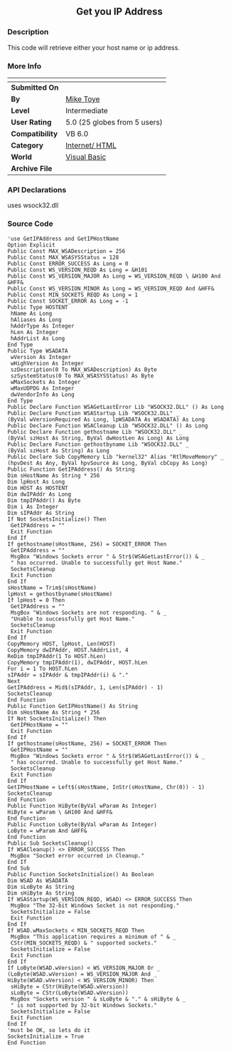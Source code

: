 ﻿<div align="center">

## Get you IP Address


</div>

### Description

This code will retrieve either your host name or ip address.
 
### More Info
 


<span>             |<span>
---                |---
**Submitted On**   |
**By**             |[Mike Toye](https://github.com/Planet-Source-Code/PSCIndex/blob/master/ByAuthor/mike-toye.md)
**Level**          |Intermediate
**User Rating**    |5.0 (25 globes from 5 users)
**Compatibility**  |VB 6\.0
**Category**       |[Internet/ HTML](https://github.com/Planet-Source-Code/PSCIndex/blob/master/ByCategory/internet-html__1-34.md)
**World**          |[Visual Basic](https://github.com/Planet-Source-Code/PSCIndex/blob/master/ByWorld/visual-basic.md)
**Archive File**   |[](https://github.com/Planet-Source-Code/mike-toye-get-you-ip-address__1-25469/archive/master.zip)

### API Declarations

uses wsock32.dll


### Source Code

```
'use GetIPAddress and GetIPHostName
Option Explicit
Public Const MAX_WSADescription = 256
Public Const MAX_WSASYSStatus = 128
Public Const ERROR_SUCCESS As Long = 0
Public Const WS_VERSION_REQD As Long = &H101
Public Const WS_VERSION_MAJOR As Long = WS_VERSION_REQD \ &H100 And &HFF&
Public Const WS_VERSION_MINOR As Long = WS_VERSION_REQD And &HFF&
Public Const MIN_SOCKETS_REQD As Long = 1
Public Const SOCKET_ERROR As Long = -1
Public Type HOSTENT
 hName As Long
 hAliases As Long
 hAddrType As Integer
 hLen As Integer
 hAddrList As Long
End Type
Public Type WSADATA
 wVersion As Integer
 wHighVersion As Integer
 szDescription(0 To MAX_WSADescription) As Byte
 szSystemStatus(0 To MAX_WSASYSStatus) As Byte
 wMaxSockets As Integer
 wMaxUDPDG As Integer
 dwVendorInfo As Long
End Type
Public Declare Function WSAGetLastError Lib "WSOCK32.DLL" () As Long
Public Declare Function WSAStartup Lib "WSOCK32.DLL" _
(ByVal wVersionRequired As Long, lpWSADATA As WSADATA) As Long
Public Declare Function WSACleanup Lib "WSOCK32.DLL" () As Long
Public Declare Function gethostname Lib "WSOCK32.DLL" _
(ByVal szHost As String, ByVal dwHostLen As Long) As Long
Public Declare Function gethostbyname Lib "WSOCK32.DLL" _
(ByVal szHost As String) As Long
Public Declare Sub CopyMemory Lib "kernel32" Alias "RtlMoveMemory" _
(hpvDest As Any, ByVal hpvSource As Long, ByVal cbCopy As Long)
Public Function GetIPAddress() As String
Dim sHostName As String * 256
Dim lpHost As Long
Dim HOST As HOSTENT
Dim dwIPAddr As Long
Dim tmpIPAddr() As Byte
Dim i As Integer
Dim sIPAddr As String
If Not SocketsInitialize() Then
 GetIPAddress = ""
 Exit Function
End If
If gethostname(sHostName, 256) = SOCKET_ERROR Then
 GetIPAddress = ""
 MsgBox "Windows Sockets error " & Str$(WSAGetLastError()) & _
 " has occurred. Unable to successfully get Host Name."
 SocketsCleanup
 Exit Function
End If
sHostName = Trim$(sHostName)
lpHost = gethostbyname(sHostName)
If lpHost = 0 Then
 GetIPAddress = ""
 MsgBox "Windows Sockets are not responding. " & _
 "Unable to successfully get Host Name."
 SocketsCleanup
 Exit Function
End If
CopyMemory HOST, lpHost, Len(HOST)
CopyMemory dwIPAddr, HOST.hAddrList, 4
ReDim tmpIPAddr(1 To HOST.hLen)
CopyMemory tmpIPAddr(1), dwIPAddr, HOST.hLen
For i = 1 To HOST.hLen
sIPAddr = sIPAddr & tmpIPAddr(i) & "."
Next
GetIPAddress = Mid$(sIPAddr, 1, Len(sIPAddr) - 1)
SocketsCleanup
End Function
Public Function GetIPHostName() As String
Dim sHostName As String * 256
If Not SocketsInitialize() Then
 GetIPHostName = ""
 Exit Function
End If
If gethostname(sHostName, 256) = SOCKET_ERROR Then
 GetIPHostName = ""
 MsgBox "Windows Sockets error " & Str$(WSAGetLastError()) & _
 " has occurred. Unable to successfully get Host Name."
 SocketsCleanup
 Exit Function
End If
GetIPHostName = Left$(sHostName, InStr(sHostName, Chr(0)) - 1)
SocketsCleanup
End Function
Public Function HiByte(ByVal wParam As Integer)
HiByte = wParam \ &H100 And &HFF&
End Function
Public Function LoByte(ByVal wParam As Integer)
LoByte = wParam And &HFF&
End Function
Public Sub SocketsCleanup()
If WSACleanup() <> ERROR_SUCCESS Then
 MsgBox "Socket error occurred in Cleanup."
End If
End Sub
Public Function SocketsInitialize() As Boolean
Dim WSAD As WSADATA
Dim sLoByte As String
Dim sHiByte As String
If WSAStartup(WS_VERSION_REQD, WSAD) <> ERROR_SUCCESS Then
 MsgBox "The 32-bit Windows Socket is not responding."
 SocketsInitialize = False
 Exit Function
End If
If WSAD.wMaxSockets < MIN_SOCKETS_REQD Then
 MsgBox "This application requires a minimum of " & _
 CStr(MIN_SOCKETS_REQD) & " supported sockets."
 SocketsInitialize = False
 Exit Function
End If
If LoByte(WSAD.wVersion) < WS_VERSION_MAJOR Or _
(LoByte(WSAD.wVersion) = WS_VERSION_MAJOR And _
HiByte(WSAD.wVersion) < WS_VERSION_MINOR) Then
 sHiByte = CStr(HiByte(WSAD.wVersion))
 sLoByte = CStr(LoByte(WSAD.wVersion))
 MsgBox "Sockets version " & sLoByte & "." & sHiByte & _
 " is not supported by 32-bit Windows Sockets."
 SocketsInitialize = False
 Exit Function
End If
'must be OK, so lets do it
SocketsInitialize = True
End Function
```

